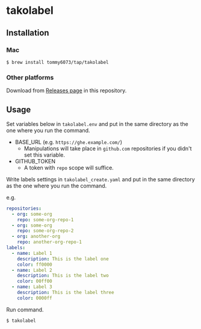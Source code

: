 # takolabel

## Installation

### Mac

```console
$ brew install tommy6073/tap/takolabel
```

### Other platforms

Download from [Releases page](https://github.com/tommy6073/takolabel/releases) in this repository.

## Usage

Set variables below in `takolabel.env` and put in the same directory as the one where you run the command.

- BASE_URL (e.g. `https://ghe.example.com/`)
  - Manipulations will take place in `github.com` repositories if you didn't set this variable.
- GITHUB_TOKEN
  - A token with `repo` scope will suffice.

Write labels settings in `takolabel_create.yaml` and put in the same directory as the one where you run the command.

e.g.

```yaml
repositories:
  - org: some-org
    repo: some-org-repo-1
  - org: some-org
    repo: some-org-repo-2
  - org: another-org
    repo: another-org-repo-1
labels:
  - name: Label 1
    description: This is the label one 
    color: ff0000
  - name: Label 2
    description: This is the label two
    color: 00ff00
  - name: Label 3
    description: This is the label three
    color: 0000ff
```

Run command.

```console
$ takolabel
```
